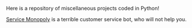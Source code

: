 Here is a repository of miscellaneous projects coded in Python!

[Service Monopoly](https://github.com/nwoodr94/python-projects/blob/master/miscellaneous%20projects/Terrible-Customer-Service-Bot.ipynb) is a terrible customer service bot, who will not help you.
